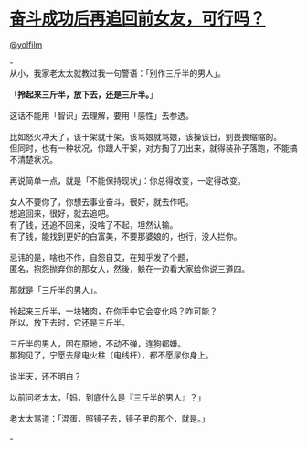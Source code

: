 
#  [奋斗成功后再追回前女友，可行吗？](https://zhihu.com/questions/20494866)



[@yolfilm](https://zhihu.com/people/28bb2b6ff09a5072198351434ab2efff)

-<br>从小，我家老太太就教过我一句警语：「别作三斤半的男人」。<br><br>「<b>拎起来三斤半，放下去，还是三斤半。</b>」<br><br>这话不能用「智识」去理解，要用「感性」去参透。<br><br>比如怒火冲天了，该干架就干架，该骂娘就骂娘，该操该日，别畏畏缩缩的。<br>但同时，也有一种状况，你跟人干架，对方掏了刀出来，就得装孙子落跑，不能搞不清楚状况。<br><br>再说简单一点，就是「不能保持现状」：你总得改变，一定得改变。<br><br>女人不要你了，你想去事业奋斗，很好，就去作吧。<br>想追回来，很好，就去追吧。<br>有了钱，还追不回来，没啥了不起，坦然认输。<br>有了钱，能找到更好的白富美，不要那婆娘的，也行，没人拦你。<br><br>忌讳的是，啥也不作，自怨自艾，在知乎发了个题，<br>匿名，抱怨抛弃你的那女人，然後，躲在一边看大家给你说三道四。<br><br>那就是「三斤半的男人」。<br><br>拎起来三斤半，一块猪肉，在你手中它会变化吗？咋可能？<br>所以，放下去时，它还是三斤半。<br><br>三斤半的男人，困在原地，不动不弹，连狗都嫌。<br>那狗见了，宁愿去尿电火柱（电线杆），都不愿尿你身上。<br><br>说半天，还不明白？<br><br>以前问老太太，「妈，到底什么是『三斤半的男人』？」<br><br>老太太骂道：「混蛋，照镜子去，镜子里的那个，就是。」<br><br>-